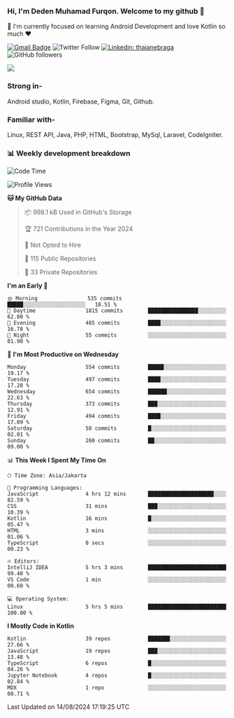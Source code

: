 ### Hi, I'm Deden Muhamad Furqon. Welcome to my github 👋

<!--
**furqoncreative/furqoncreative** is a ✨ _special_ ✨ repository because its `README.md` (this file) appears on your GitHub profile.

Here are some ideas to get you started:

- 🔭 I’m currently working on ...
- 👯 I’m looking to collaborate on ...
- 🤔 I’m looking for help with ...
- 💬 Ask me about ...
- 📫 How to reach me: ...
- 😄 Pronouns: ...
- ⚡ Fun fact: ...
-->

  🌱 I'm currently focused on learning Android Development and love Kotlin so much ❤ 

[![Gmail Badge](https://img.shields.io/badge/-furqoncreative24@gmail.com-c14438?style=flat-square&logo=Gmail&logoColor=white&link=mailto:furqoncreative24@gmail.com)](mailto:furqoncreative24@gmail.com)
![Twitter Follow](https://img.shields.io/twitter/follow/furqoncreative?label=Follow)
[![Linkedin: thaianebraga](https://img.shields.io/badge/-Deden_Muhamad_Furqon-blue?style=flat-square&logo=Linkedin&logoColor=white&link=https://www.linkedin.com/in/anmol-p-singh/)](https://www.linkedin.com/in/furqoncreative/)
![GitHub followers](https://img.shields.io/github/followers/furqoncreative?label=Follow&style=social)

<img src="https://github-readme-stats.sera5-dev.vercel.app/api?username=furqoncreative&hide=stars&show_icons=true&count_private=true&include_all_commits=true&title_color=#008080&icon_color=#008080&hide_border=true" width="">

### Strong in-

Android studio, Kotlin, Firebase, Figma, Git, Github.

### Familiar with-
Linux, REST API, Java, PHP, HTML, Bootstrap, MySql, Laravel, CodeIgniter.

### 📊 Weekly development breakdown

<!--START_SECTION:waka-->
![Code Time](http://img.shields.io/badge/Code%20Time-2%2C569%20hrs%2025%20mins-blue)

![Profile Views](http://img.shields.io/badge/Profile%20Views-0-blue)

**🐱 My GitHub Data** 

> 📦 998.1 kB Used in GitHub's Storage 
 > 
> 🏆 721 Contributions in the Year 2024
 > 
> 🚫 Not Opted to Hire
 > 
> 📜 115 Public Repositories 
 > 
> 🔑 33 Private Repositories 
 > 
**I'm an Early 🐤** 

```text
🌞 Morning                535 commits         █████░░░░░░░░░░░░░░░░░░░░   18.51 % 
🌆 Daytime                1815 commits        ████████████████░░░░░░░░░   62.80 % 
🌃 Evening                485 commits         ████░░░░░░░░░░░░░░░░░░░░░   16.78 % 
🌙 Night                  55 commits          ░░░░░░░░░░░░░░░░░░░░░░░░░   01.90 % 
```
📅 **I'm Most Productive on Wednesday** 

```text
Monday                   554 commits         █████░░░░░░░░░░░░░░░░░░░░   19.17 % 
Tuesday                  497 commits         ████░░░░░░░░░░░░░░░░░░░░░   17.20 % 
Wednesday                654 commits         ██████░░░░░░░░░░░░░░░░░░░   22.63 % 
Thursday                 373 commits         ███░░░░░░░░░░░░░░░░░░░░░░   12.91 % 
Friday                   494 commits         ████░░░░░░░░░░░░░░░░░░░░░   17.09 % 
Saturday                 58 commits          █░░░░░░░░░░░░░░░░░░░░░░░░   02.01 % 
Sunday                   260 commits         ██░░░░░░░░░░░░░░░░░░░░░░░   09.00 % 
```


📊 **This Week I Spent My Time On** 

```text
🕑︎ Time Zone: Asia/Jakarta

💬 Programming Languages: 
JavaScript               4 hrs 12 mins       █████████████████████░░░░   82.59 % 
CSS                      31 mins             ███░░░░░░░░░░░░░░░░░░░░░░   10.39 % 
Kotlin                   16 mins             █░░░░░░░░░░░░░░░░░░░░░░░░   05.47 % 
HTML                     3 mins              ░░░░░░░░░░░░░░░░░░░░░░░░░   01.06 % 
TypeScript               0 secs              ░░░░░░░░░░░░░░░░░░░░░░░░░   00.23 % 

🔥 Editors: 
IntelliJ IDEA            5 hrs 3 mins        █████████████████████████   99.40 % 
VS Code                  1 min               ░░░░░░░░░░░░░░░░░░░░░░░░░   00.60 % 

💻 Operating System: 
Linux                    5 hrs 5 mins        █████████████████████████   100.00 % 
```

**I Mostly Code in Kotlin** 

```text
Kotlin                   39 repos            ███████░░░░░░░░░░░░░░░░░░   27.66 % 
JavaScript               19 repos            ███░░░░░░░░░░░░░░░░░░░░░░   13.48 % 
TypeScript               6 repos             █░░░░░░░░░░░░░░░░░░░░░░░░   04.26 % 
Jupyter Notebook         4 repos             █░░░░░░░░░░░░░░░░░░░░░░░░   02.84 % 
MDX                      1 repo              ░░░░░░░░░░░░░░░░░░░░░░░░░   00.71 % 
```




 Last Updated on 14/08/2024 17:19:25 UTC
<!--END_SECTION:waka-->
